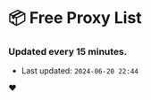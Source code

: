 # :package: Free Proxy List
### Updated every 15 minutes.

- Last updated: `2024-06-20 22:44`

:heart:
